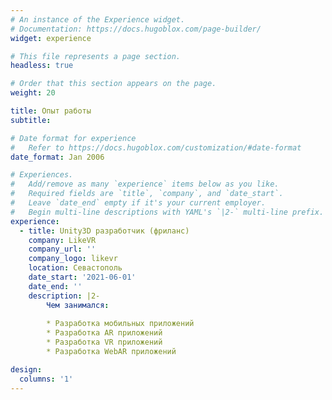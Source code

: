 ```yaml
---
# An instance of the Experience widget.
# Documentation: https://docs.hugoblox.com/page-builder/
widget: experience

# This file represents a page section.
headless: true

# Order that this section appears on the page.
weight: 20

title: Опыт работы
subtitle:

# Date format for experience
#   Refer to https://docs.hugoblox.com/customization/#date-format
date_format: Jan 2006

# Experiences.
#   Add/remove as many `experience` items below as you like.
#   Required fields are `title`, `company`, and `date_start`.
#   Leave `date_end` empty if it's your current employer.
#   Begin multi-line descriptions with YAML's `|2-` multi-line prefix.
experience:
  - title: Unity3D разработчик (фриланс)
    company: LikeVR
    company_url: ''
    company_logo: likevr
    location: Севастополь
    date_start: '2021-06-01'
    date_end: ''
    description: |2-
        Чем занимался:
        
        * Разработка мобильных приложений
        * Разработка AR приложений
        * Разработка VR приложений
        * Разработка WebAR приложений

design:
  columns: '1'
---
```

